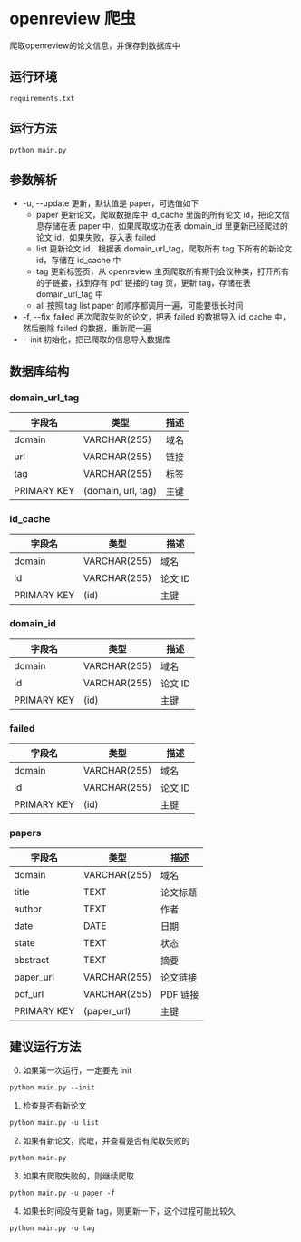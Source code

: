 # openreview 爬虫
爬取openreview的论文信息，并保存到数据库中
## 运行环境
`requirements.txt`

## 运行方法
`python main.py`

## 参数解析
- -u, --update 更新，默认值是 paper，可选值如下
  - paper 更新论文，爬取数据库中 id_cache 里面的所有论文 id，把论文信息存储在表 paper 中，如果爬取成功在表 domain_id 里更新已经爬过的论文 id，如果失败，存入表 failed
  - list 更新论文 id，根据表 domain_url_tag，爬取所有 tag 下所有的新论文 id，存储在 id_cache 中
  - tag 更新标签页，从 openreview 主页爬取所有期刊会议种类，打开所有的子链接，找到存有 pdf 链接的 tag 页，更新 tag，存储在表 domain_url_tag 中
  - all 按照 tag list paper 的顺序都调用一遍，可能要很长时间
- -f, --fix_failed 再次爬取失败的论文，把表 failed 的数据导入 id_cache 中，然后删除 failed 的数据，重新爬一遍
- --init 初始化，把已爬取的信息导入数据库

## 数据库结构

### domain_url_tag

| 字段名 | 类型 | 描述 |
| ---- | ---- | ---- |
| domain | VARCHAR(255) | 域名 |
| url | VARCHAR(255) | 链接 |
| tag | VARCHAR(255) | 标签 |
| PRIMARY KEY | (domain, url, tag) | 主键 |

### id_cache

| 字段名 | 类型 | 描述 |
| ---- | ---- | ---- |
| domain | VARCHAR(255) | 域名 |
| id | VARCHAR(255) | 论文 ID |
| PRIMARY KEY | (id) | 主键 |

### domain_id

| 字段名 | 类型 | 描述 |
| ---- | ---- | ---- |
| domain | VARCHAR(255) | 域名 |
| id | VARCHAR(255) | 论文 ID |
| PRIMARY KEY | (id) | 主键 |

### failed

| 字段名 | 类型 | 描述 |
| ---- | ---- | ---- |
| domain | VARCHAR(255) | 域名 |
| id | VARCHAR(255) | 论文 ID |
| PRIMARY KEY | (id) | 主键 |

### papers

| 字段名 | 类型 | 描述 |
| ---- | ---- | ---- |
| domain | VARCHAR(255) | 域名 |
| title | TEXT | 论文标题 |
| author | TEXT | 作者 |
| date | DATE | 日期 |
| state | TEXT | 状态 |
| abstract | TEXT | 摘要 |
| paper_url | VARCHAR(255) | 论文链接 |
| pdf_url | VARCHAR(255) | PDF 链接 |
| PRIMARY KEY | (paper_url) | 主键 |

## 建议运行方法

0. 如果第一次运行，一定要先 init

```shell
python main.py --init
```

1. 检查是否有新论文

```shell
python main.py -u list
```

2. 如果有新论文，爬取，并查看是否有爬取失败的

```shell
python main.py
```

3. 如果有爬取失败的，则继续爬取

```shell
python main.py -u paper -f
```

4. 如果长时间没有更新 tag，则更新一下，这个过程可能比较久

```shell
python main.py -u tag
```
